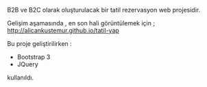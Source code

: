 B2B ve B2C olarak oluşturulacak bir  tatil rezervasyon web projesidir.

Gelişim aşamasında  , en son hali görüntülemek için ;
http://alicankustemur.github.io/tatil-yap

Bu proje geliştirilirken :

- Bootstrap 3
- JQuery 

kullanıldı.
